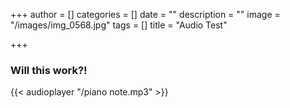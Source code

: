 +++
author = []
categories = []
date = ""
description = ""
image = "/images/img_0568.jpg"
tags = []
title = "Audio Test"

+++
### Will this work?!

{{< audioplayer "/piano note.mp3" >}}